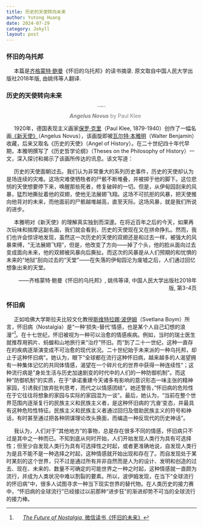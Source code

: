 ```yaml
---
title: 历史的天使转向未来
author: Yutong Huang
date: 2024-07-29
category: Jekyll
layout: post
---
```

<style>
     p {
    text-indent: 20px;
  }
</style>

### 怀旧的乌托邦

本篇是[齐格蒙特·鲍曼][4]《怀旧的乌托邦》的读书摘录. 原文取自中国人民大学出版社2018年版, 由姚伟等人翻译.


### 历史的天使转向未来

<div>     <!--块级封装-->
    <center>  <!--将图片和文字居中-->
    <img src="https://hytinefs.github.io/translation-ariadne/fig/Paul_Klee_~_Angelus_Novus_~_1920.jpeg" alt="OPS_images_pg_15" style="zoom:15%;">
    <br>    <!--换行-->
    <p style="color:grey;"><i><b>Angelus Novus</b></i> by Paul Klee</p> <!--标题-->
    </center>
</div>



1920年，德国表现主义画家[保罗·克里][2]（Paul Klee, 1879-1940）创作了一幅名画[《新天使》][1]（Angelus Novus），该画旋即被[瓦尔特·本雅明][3]（Walter Benjamin）收藏，后来又取名《历史的天使》（Angel of History）。在二十世纪四十年代早期，本雅明撰写了《历史哲学论纲》（Theses on the Philosophy of History）一文，深入探讨和揭示了该画所传达的讯息。该文写道：
<p style="font-family: KaiTi">
    历史的天使面朝过去。我们认为非常重大的系列历史事件，历史的天使却认为是场连续的灾难。这场灾难使牺牲者的尸骸不断堆叠，并被掷于他的脚下。这位悲悯的天使想要停下来，唤醒那些死者，修复破碎的一切。但是，从伊甸园刮来的风暴，猛烈地撕扯着他的双翅，使他无法展翅飞翔。这场不可抗拒的风暴，把天使推向他背对的未来，而他面前的尸骸越堆越高，直至天际。这场风暴，就是我们所说的进步。
</p>

本雅明对《新天使》的理解真实独到而深邃。在将近百年之后的今天，如果再次玩味和揣摩这副名画，我们就会看到，历史的天使现在又在拼命挣扎。然而，我们也许会惊讶地发现，虽然这一次历史的天使的双翅还是和过去一样，被强大的风暴束缚，“无法展翅飞翔”，但是，他改变了方向——掉了个头，他的脸从面向过去变成面向未来，他的双翅被风暴向后撕扯。而这次的风暴是从人们预期的和忧惧的未来的“地狱”刮向过去的“天堂”——在失落的伊甸园沦为废墟之后，人们通过回忆想象出来的天堂。
<p align="right">——齐格蒙特·鲍曼《怀旧的乌托邦》, 姚伟等译, 中国人民大学出版社2018年版, 第3-4页</p>

### 怀旧病

正如哈佛大学斯拉夫比较文化教授[斯维特拉娜·波伊姆][5]（Svetlana Boym）所言，怀旧病（Nostalgia）是“一种‘损失-替代’情感，也是某个人自己幻想的浪漫”[^6]。在十七世纪，怀旧被视为一种可以治愈的情感疾病。例如，当时的瑞士医生就推荐用鸦片、蚂蝗和山地旅行来“治疗”怀旧。而“到了二十一世纪，这种一直存在的疾病逐渐演变成不可治愈的现代状况。二十世纪始于未来派的一种乌托邦，却止于这种怀旧病”。她认为，眼下“全球都在流行这种怀旧病，越来越多的人渴望拥有一种集体记忆的共同体情感，渴望在一个碎片化的世界中获得一种连续性“；这种流行病是”身处生活与历史加速剧变的时代中的人们的一种防御机制”。而这种“防御机制”的实质，在于“承诺重建今天诸多有影响的意识形态一味主张的精神家园，引诱我们放弃批判思考，而代之以情感团结“。她还警告，”怀旧病的危险性在于它往往将想象的家园与实际的家园混为一谈”。最后，她认为，“当前在整个世界范围内逐渐复行的民族主义和民族主义者，是这种怀旧病的‘亢奋’变态，并最具有这种危险性特征。民族主义和民族主义者通过回归及借助民族主义的符号和神话，有时甚至通过把各种阴谋理论改头换面，而编造一种反现代的历史神话”。

我认为，人们对于“其他地方”的事物，总是存在很多不同的情感，怀旧病只不过是其中之一种而已。不知到底从何时开始，人们开始发现人类行为具有可选择性；但至少自发现人类行为具有可选择性之时起，或者更准确地说，自发现人类行为是且不能不是一种选择之时起，这种情感就开始出现和存在了。而自发现处于某时某刻的这个世界，只不过是通过所有并非自然而是人为的设计、发明和创造的过去、现在、未来的、数量不可确定的可能世界之一种之时起，这种情感就一直颇为流行，并成为人类状况中难以割裂的要素。所以，波伊姆发现，在当下“全球流行的怀旧病”中，很多人试图寻求一种当下现实世界的替代物。在人类历史的接力赛中，“怀旧病的全球流行”已经接过以前那种“进步狂”的渐进却势不可当的全球流行的接力棒。


[1]: https://en.wikipedia.org/wiki/Angelus_Novus
[2]: https://en.wikipedia.org/wiki/Paul_Klee
[3]: https://en.wikipedia.org/wiki/Walter_Benjamin
[4]: https://en.wikipedia.org/wiki/Zygmunt_Bauman
[5]: https://en.wikipedia.org/wiki/Svetlana_Boym
[^6]: [_The Future of Nostalgia_, 微信读书《怀旧的未来》](https://weread.qq.com/web/bookDetail/02a328305dd66a02adc380c)
